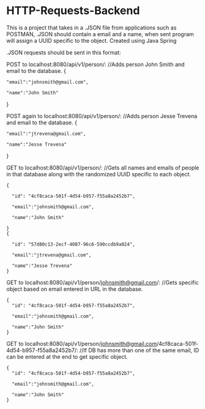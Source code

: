 # HTTP-Requests-Backend
This is a project that takes in a .JSON file from applications such as POSTMAN, .JSON should contain a email and a name, when sent program will assign a UUID specific to the object. Created using Java Spring

.JSON requests should be sent in this format:

POST to localhost:8080/api/v1/person/:  //Adds person John Smith and email to the database.
{

    "email":"johnsmith@gmail.com",
    
    "name":"John Smith"
}

POST again to localhost:8080/api/v1/person/:  //Adds person Jesse Trevena and email to the database.
{

    "email":"jtrevena@gmail.com",
    
    "name":"Jesse Trevena"
}

GET to localhost:8080/api/v1/person/:  //Gets all names and emails of people in that database along with the randomized UUID specific to each object.

    {

      "id": "4cf8caca-501f-4d54-b957-f55a8a2452b7",

      "email":"johnsmith@gmail.com",

      "name":"John Smith"

    }
    {

      "id": "57d80c13-2ecf-4087-96c6-590ccdb9a024",

      "email":"jtrevena@gmail.com",

      "name":"Jesse Trevena"
    }

GET to localhost:8080/api/v1/person/johnsmith@gmail.com/:  //Gets specific object based on email entered in URL in the database.

    {
      "id": "4cf8caca-501f-4d54-b957-f55a8a2452b7",

      "email":"johnsmith@gmail.com",

      "name":"John Smith"
    }

GET to localhost:8080/api/v1/person/johnsmith@gmail.com/4cf8caca-501f-4d54-b957-f55a8a2452b7/:  //If DB has more than one of the same email, ID can be entered at the end to get specific object.

    {
      "id": "4cf8caca-501f-4d54-b957-f55a8a2452b7",

      "email":"johnsmith@gmail.com",

      "name":"John Smith"
    }
